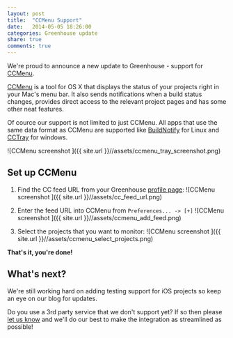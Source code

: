 ```yaml
---
layout: post
title:  "CCMenu Support"
date:   2014-05-05 18:26:00
categories: Greenhouse update
share: true
comments: true
---
```


We're proud to announce a new update to Greenhouse - support for [CCMenu][ccmenu].

[CCMenu][ccmenu] is a tool for OS X that displays the status of your projects right in your Mac's menu bar. It also sends notifications when a build status changes, provides direct access to the relevant project pages and has some other neat features. 

Of cource our support is not limited to just CCMenu. All apps that use the same data format as CCMenu are supported like [BuildNotify][BuildNotify] for Linux and [CCTray][CCTray] for windows. 

![CCMenu screenshot	]({{ site.url }}//assets/ccmenu_tray_screenshot.png)

Set up CCMenu
-------------
1. Find the CC feed URL from your Greenhouse [profile page](https://app.greenhouseci.com/#/user):
![CCMenu screenshot	]({{ site.url }}//assets/cc_feed_url.png)

2. Enter the feed URL into CCMenu from `Preferences... -> [+]`
![CCMenu screenshot	]({{ site.url }}//assets/ccmenu_add_feed.png)

3. Select the projects that you want to monitor:
![CCMenu screenshot	]({{ site.url }}//assets/ccmenu_select_projects.png)


**That's it, you're done!**

What's next?
------------
We're still working hard on adding testing support for iOS projects so keep an eye on our blog for updates.

Do you use a 3rd party service that we don't support yet? If so then please [let us know](mailto:team@greenhouseci.com) and we'll do our best to make the integration as streamlined as possible!



[ccmenu]: http://ccmenu.org/ "CCMenu homepage"
[BuildNotify]: https://bitbucket.org/Anay/buildnotify/wiki/Home "BuildNotify homepage"
[CCTray]: http://sourceforge.net/projects/ccnet/files/CruiseControl.NET%20Releases/CruiseControl.NET%201.8.4/ "Download CCTray"